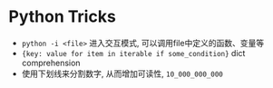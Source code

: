 # Python Tricks

* `python -i <file>` 进入交互模式, 可以调用file中定义的函数、变量等
* `{key: value for item in iterable if some_condition}` dict comprehension
* 使用下划线来分割数字, 从而增加可读性, `10_000_000_000`

